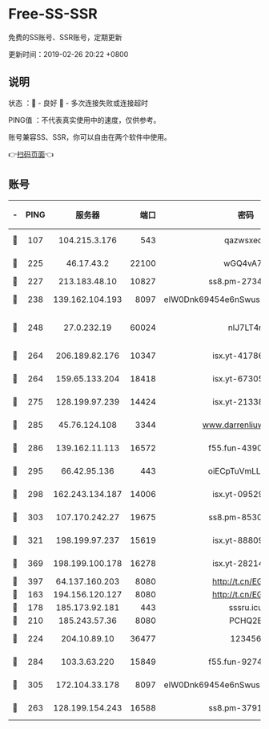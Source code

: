 # Free-SS-SSR

免费的SS账号、SSR账号，定期更新

更新时间：2019-02-26 20:22 +0800

## 说明

状态     ：🙂 - 良好 🙁 - 多次连接失败或连接超时

PING值   ：不代表真实使用中的速度，仅供参考。

账号兼容SS、SSR，你可以自由在两个软件中使用。

👉[扫码页面](https://liesauer.github.io/free-ss-ssr.github.io/)👈

## 账号

|-|PING|服务器|端口|密码|加密方式|区域|
|:----:|:----:|:-----:|-----:|:----:|:----:|:----:|
|🙂|107|104.215.3.176|543|qazwsxedc|aes-256-gcm|JP|
|🙂|225|46.17.43.2|22100|wGQ4vA7D|aes-256-gcm|RU|
|🙂|227|213.183.48.10|10827|ss8.pm-27345710|rc4-md5|RU|
|🙂|238|139.162.104.193|8097|eIW0Dnk69454e6nSwuspv9DmS201tQ0D|aes-256-cfb|JP|
|🙂|248|27.0.232.19|60024|nIJ7LT4n|xchacha20-ietf-poly1305|HK|
|🙂|264|206.189.82.176|10347|isx.yt-41786271|aes-256-cfb|SG|
|🙂|264|159.65.133.204|18418|isx.yt-67305082|aes-256-cfb|SG|
|🙂|275|128.199.97.239|14424|isx.yt-21338454|aes-256-cfb|SG|
|🙂|285|45.76.124.108|3344|www.darrenliuwei.com|aes-256-cfb|AU|
|🙂|286|139.162.11.113|16572|f55.fun-43900311|aes-256-cfb|SG|
|🙂|295|66.42.95.136|443|oiECpTuVmLLxk4Ts|aes-256-cfb|US|
|🙂|298|162.243.134.187|14006|isx.yt-09529412|aes-256-cfb|US|
|🙂|303|107.170.242.27|19675|ss8.pm-85305168|aes-256-cfb|US|
|🙂|321|198.199.97.237|15619|isx.yt-88809686|aes-256-cfb|US|
|🙂|369|198.199.100.178|16278|isx.yt-28214890|aes-256-cfb|US|
|🙂|397|64.137.160.203|8080|http://t.cn/EGJIyrl|rc4-md5|CA|
|🙂|163|194.156.120.127|8080|http://t.cn/EGJIyrl|rc4-md5|RU|
|🙂|178|185.173.92.181|443|sssru.icu|rc4-md5|RU|
|🙂|210|185.243.57.36|8080|PCHQ2E|rc4-md5|US|
|🙂|224|204.10.89.10|36477|123456|aes-256-cfb|US|
|🙂|284|103.3.63.220|15849|f55.fun-92746572|aes-256-cfb|SG|
|🙂|305|172.104.33.178|8097|eIW0Dnk69454e6nSwuspv9DmS201tQ0D|aes-256-cfb|SG|
|🙁|263|128.199.154.243|16588|ss8.pm-37919199|aes-256-cfb|SG|
